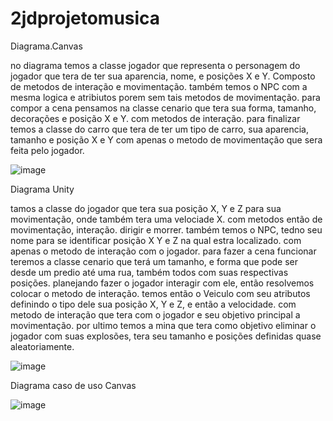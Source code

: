# 2jdprojetomusica

Diagrama.Canvas

no diagrama temos a classe jogador que representa o personagem do jogador que tera de ter sua aparencia, nome, e posições X e Y.
Composto de metodos de interação e movimentação. também temos o NPC com a mesma logica e atribiutos porem sem tais metodos de movimentação.
para compor a cena pensamos na classe cenario que tera sua forma, tamanho, decorações e posição X e Y. com metodos de interação.
para finalizar temos a classe do carro que tera de ter um tipo de carro, sua aparencia, tamanho e posição X e Y com apenas o metodo de movimentação
que sera feita pelo jogador.

![image](https://github.com/lucasnoelgb/2jdprojetomusica/assets/127865166/0ef6353d-4179-47da-8c9c-f34d474ee22f)


Diagrama Unity

tamos a classe do jogador que tera sua posição X, Y e Z para sua movimentação, onde também tera uma velociade X. com metodos então de movimentação, interação.
dirigir e morrer.
também temos o NPC, tedno seu nome para se identificar posição X Y e Z na qual estra localizado. com apenas o metodo de interação com o jogador.
para fazer a cena funcionar teremos a classe cenario que terá um tamanho, e forma que pode ser desde um predio até uma rua, também todos com suas respectivas posições.
planejando fazer o jogador interagir com ele, então resolvemos colocar o metodo de interação. temos então o Veiculo com seu atributos definindo o tipo dele sua posição X, Y e Z, e então a velocidade.
com metodo de interação que tera com o jogador e seu objetivo principal a movimentação. por ultimo temos a mina que tera como objetivo eliminar o jogador com suas explosões, tera seu tamanho e posições definidas quase 
aleatoriamente.

![image](https://github.com/lucasnoelgb/2jdprojetomusica/assets/127865166/6a73cbc7-52e5-4ac8-a654-1af2695f8094)


Diagrama caso de uso Canvas


![image](https://github.com/lucasnoelgb/2jdprojetomusica/assets/127865166/aeaed262-cb95-4a6d-b5ee-0bebaea84546)
